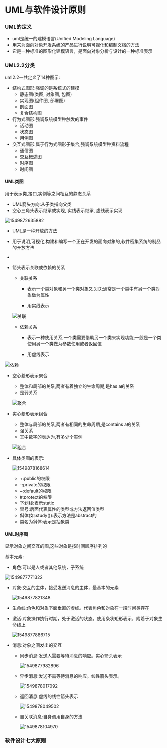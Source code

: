 # UML与软件设计原则



### UML的定义

- uml是统一的建模语言(Unified Modeling Language)
- 用来为面向对象开发系统的产品进行说明可视化和编制文档的方法
- 它是一种标准的图形化建模语言，是面向对象分析与设计的一种标准表示

### UML2.2分类

uml2.2一共定义了14种图示:

* 结构式图形:强调的是系统式的建模
  * 静态图(类图, 对象图, 包图)
  * 实现图(组件图, 部署图)
  * 剖面图
  * 复合结构图
* 行为式图形:强调系统模型种触发的事件
  * 活动图
  * 状态图
  * 用例图
* 交互式图形:属于行为式图形子集合,强调系统模型种资料流程
  * 通信图
  * 交互概述图
  * 时序图
  * 时间图



#### UML类图

用于表示类,接口,实例等之间相互的静态关系

* UML箭头方向:从子类指向父类
* 空心三角头表示继承或实现, 实线表示继承, 虚线表示实现

![1549872635882](assets/1549872635882.png)

* UML是一种开放的方法
* 用于说明,可视化,构建和编写一个正在开发的面向对象的,软件密集系统的制品的开放方法
* 

* 箭头表示关联或依赖的关系

  * 关联关系

    * 表示一个类对象和另一个类对象又关联;通常是一个类中有另一个类对象做为属性

    * 用实线表示

  ![关联](assets/1549872784223.png)

  * 依赖关系

    * 表示一种使用关系,一个类需要借助另一个类来实现功能;一般是一个类使用另一个类做为参数使用或者返回值

    * 用虚线表示

![依赖](assets/1549872819843.png)

* 空心菱形表示聚合

  * 整体和局部的关系,两者有着独立的生命周期,是has a的关系
  * 是弱关系

  ![聚合](assets/1549873169456.png)

* 实心菱形表示组合

  * 整体与局部的关系,两者有相同的生命周期,是contains a的关系
  * 强关系
  * 其中数字的表达为,有多少个实例

  ![组合](assets/1549873228729.png)



* 具体类图的表示:

  ![1549878168614](assets/1549878168614.png)

  * +:public的权限
  * -:private的权限
  * ~:default的权限
  * #:protect的权限
  * 下划线:表示static
  * 冒号:后面代表属性的类型或方法返回值类型
  * 斜体(如:study()):表示方法是abstract的
  * 类名为斜体:表示是抽象类

  

#### UML时序图

显示对象之间交互的图,这些对象是按时间顺序排列的

基本元素:

* 角色:可以是人或者其他系统，子系统

![1549877771322](assets/1549877771322.png)

* 对象:交互的主体，接受发送消息的主体，最基本的元素

  ![1549877821348](assets/1549877821348.png)

* 生命线:角色和对象下面垂直的虚线。代表角色和对象在一段时间类存在

* 激活:对象操作执行时期，处于激活的状态。使用条状矩形表示，附着于对象生命线上

  ![1549877886715](assets/1549877886715.png)

* 消息:对象之间发出的交互

  * 同步消息:发送人需要等待消息的响应。实心箭头表示

    ![1549877982896](assets/1549877982896.png)

  * 异步消息:发送不需等待消息的响应。线性箭头表示。

    ![1549878017092](assets/1549878017092.png)

  * 返回消息:虚线的线性箭头表示

    ![1549878049502](assets/1549878049502.png)

  * 自关联消息:自身调用自身的方法

    ![1549878104970](assets/1549878104970.png)





### 软件设计七大原则
